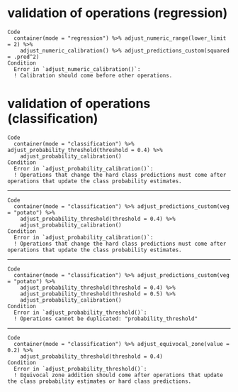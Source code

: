 # validation of operations (regression)

    Code
      container(mode = "regression") %>% adjust_numeric_range(lower_limit = 2) %>%
        adjust_numeric_calibration() %>% adjust_predictions_custom(squared = .pred^2)
    Condition
      Error in `adjust_numeric_calibration()`:
      ! Calibration should come before other operations.

# validation of operations (classification)

    Code
      container(mode = "classification") %>% adjust_probability_threshold(threshold = 0.4) %>%
        adjust_probability_calibration()
    Condition
      Error in `adjust_probability_calibration()`:
      ! Operations that change the hard class predictions must come after operations that update the class probability estimates.

---

    Code
      container(mode = "classification") %>% adjust_predictions_custom(veg = "potato") %>%
        adjust_probability_threshold(threshold = 0.4) %>%
        adjust_probability_calibration()
    Condition
      Error in `adjust_probability_calibration()`:
      ! Operations that change the hard class predictions must come after operations that update the class probability estimates.

---

    Code
      container(mode = "classification") %>% adjust_predictions_custom(veg = "potato") %>%
        adjust_probability_threshold(threshold = 0.4) %>%
        adjust_probability_threshold(threshold = 0.5) %>%
        adjust_probability_calibration()
    Condition
      Error in `adjust_probability_threshold()`:
      ! Operations cannot be duplicated: "probability_threshold"

---

    Code
      container(mode = "classification") %>% adjust_equivocal_zone(value = 0.2) %>%
        adjust_probability_threshold(threshold = 0.4)
    Condition
      Error in `adjust_probability_threshold()`:
      ! Equivocal zone addition should come after operations that update the class probability estimates or hard class predictions.


